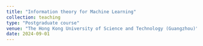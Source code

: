 ```yaml
---
title: "Information theory for Machine Learning"
collection: teaching
type: "Postgraduate course"
venue: "The Hong Kong University of Science and Technology (Guangzhou)"
date: 2024-09-01
---
```

